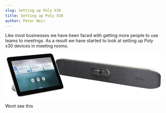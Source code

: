 ```yaml
---
slug: Setting up Poly X30
title: Setting up Poly X30
author: Peter Weir
---
```


Like most businesses we have been faced with getting more people to use teams to meetings. As a result we have started to look at setting up Poly x30 devices in meeting rooms.

![Alt text](/website/static/img/postimages/studio-x30-tc8-2.webp)

<!--truncate-->

Wont see this
